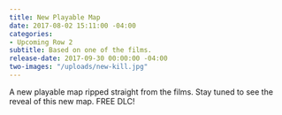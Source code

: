 ```yaml
---
title: New Playable Map
date: 2017-08-02 15:11:00 -04:00
categories:
- Upcoming Row 2
subtitle: Based on one of the films.
release-date: 2017-09-30 00:00:00 -04:00
two-images: "/uploads/new-kill.jpg"
---
```


A new playable map ripped straight from the films. Stay tuned to see the reveal of this new map. FREE DLC!